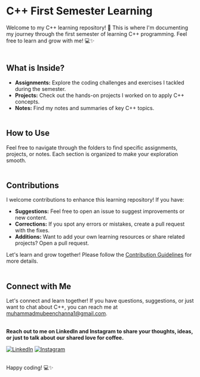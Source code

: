 # C++ First Semester Learning

Welcome to my C++ learning repository! 🚀 This is where I'm documenting my journey through the first semester of learning C++ programming. Feel free to learn and grow with me! 💻✨
<br></br>

## What is Inside?

- **Assignments:** Explore the coding challenges and exercises I tackled during the semester.
- **Projects:** Check out the hands-on projects I worked on to apply C++ concepts.
- **Notes:** Find my notes and summaries of key C++ topics.
<br></br>

## How to Use

Feel free to navigate through the folders to find specific assignments, projects, or notes. Each section is organized to make your exploration smooth.
<br></br>

## Contributions

I welcome contributions to enhance this learning repository! If you have:

- **Suggestions:** Feel free to open an issue to suggest improvements or new content.
- **Corrections:** If you spot any errors or mistakes, create a pull request with the fixes.
- **Additions:** Want to add your own learning resources or share related projects? Open a pull request.

Let's learn and grow together! Please follow the [Contribution Guidelines](CONTRIBUTING.md) for more details.
<br></br>

## Connect with Me

Let's connect and learn together! If you have questions, suggestions, or just want to chat about C++, you can reach me at muhammadmubeenchanna1@gmail.com.
<br></br>

**Reach out to me on LinkedIn and Instagram to share your thoughts, ideas, or just to talk about our shared love for coffee.**

[![LinkedIn](https://img.shields.io/badge/LinkedIn-Connect-blue?style=flat-square&logo=linkedin&logoColor=white)](https://www.linkedin.com/in/mubeen-channa-8b312a1ab/)
[![Instagram](https://img.shields.io/badge/Instagram-Follow-orange?style=flat-square&logo=instagram&logoColor=white)](https://www.linkedin.com/in/mubeen-channa-8b312a1ab/)
<br></br>

Happy coding! 💻✨
